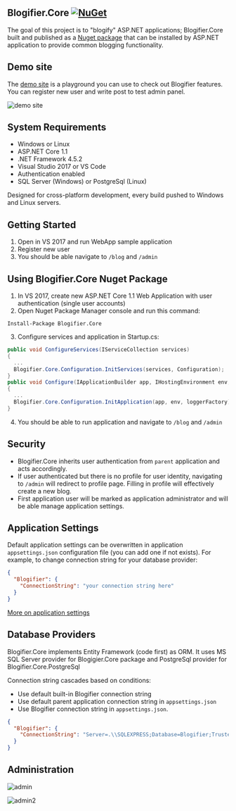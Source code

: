 ## Blogifier.Core [![NuGet](https://img.shields.io/nuget/v/Blogifier.Core.svg)](https://www.nuget.org/packages/Blogifier.Core)

The goal of this project is to "blogify" ASP.NET applications; Blogifier.Core built and published as a [Nuget package](https://www.nuget.org/packages/Blogifier.Core) that can be installed by ASP.NET application to provide common blogging functionality.

## Demo site

The [demo site](http://blogifier.azurewebsites.net) is a playground you can use to check out Blogifier features. You can register new user and write post to test admin panel.

![demo site](https://user-images.githubusercontent.com/1932785/28844834-8fd2a022-76cb-11e7-9262-13e4fb31079f.PNG)

## System Requirements

* Windows or Linux
* ASP.NET Core 1.1
* .NET Framework 4.5.2
* Visual Studio 2017 or VS Code
* Authentication enabled
* SQL Server (Windows) or PostgreSql (Linux)

Designed for cross-platform development, every build pushed to Windows and Linux servers.

## Getting Started

1. Open in VS 2017 and run WebApp sample application
2. Register new user
3. You should be able navigate to `/blog` and `/admin`

## Using Blogifier.Core Nuget Package

1. In VS 2017, create new ASP.NET Core 1.1 Web Application with user authentication (single user accounts)
2. Open Nuget Package Manager console and run this command:
```
Install-Package Blogifier.Core
```
3. Configure services and application in Startup.cs:
```csharp
public void ConfigureServices(IServiceCollection services)
{
  ...
  Blogifier.Core.Configuration.InitServices(services, Configuration);
}
public void Configure(IApplicationBuilder app, IHostingEnvironment env, ILoggerFactory loggerFactory)
{
  ...
  Blogifier.Core.Configuration.InitApplication(app, env, loggerFactory);
}
```
4. You should be able to run application and navigate to `/blog` and `/admin`

## Security

* Blogifier.Core inherits user authentication from `parent` application and acts accordingly.
* If user authenticated but there is no profile for user identity, navigating to `/admin` will redirect to profile page. Filling in profile will effectively create a new blog. 
* First application user will be marked as application administrator and will be able manage application settings.

## Application Settings

Default application settings can be overwritten in application `appsettings.json` configuration file (you can add one if not exists). For example, to change connection string for your database provider:

```json
{
  "Blogifier": {
    "ConnectionString": "your connection string here"
  }
}
```

[More on application settings](https://github.com/blogifierdotnet/Blogifier.Core/wiki/Application-Settings)

## Database Providers

Blogifier.Core implements Entity Framework (code first) as ORM. It uses MS SQL Server provider for Blogigier.Core package and PostgreSql provider for Blogifier.Core.PostgreSql

Connection string cascades based on conditions:
* Use default built-in Blogifier connection string
* Use default parent application connection string in `appsettings.json`
* Use Blogifier connection string in `appsettings.json`.

```json
{
  "Blogifier": {
    "ConnectionString": "Server=.\\SQLEXPRESS;Database=Blogifier;Trusted_Connection=True;"
  }
}
```

## Administration

![admin](https://user-images.githubusercontent.com/1932785/28844983-225a02c8-76cc-11e7-8293-a15d7e1f0422.PNG)

![admin2](https://user-images.githubusercontent.com/1932785/28845126-99c0a6fa-76cc-11e7-9232-57cb1f42b2ad.PNG)
